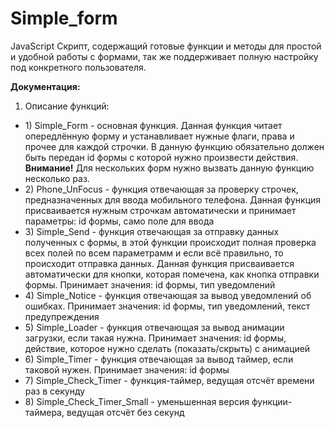 # Simple_form

JavaScript Скрипт, содержащий готовые функции и методы для простой и удобной работы с формами, так же поддерживает полную настройку под конкретного пользователя.


<b>Документация:</b>

1. Описание функций:
  <ul>
    <li>1) Simple_Form - основная функция. Данная функция читает опередлённую форму и устанавливает нужные флаги, права и прочее для каждой строчки. В данную функцию обязательно должен быть передан id формы с которой нужно произвести действия. <b>Внимание!</b> Для нескольких форм нужно вызвать данную функцию несколько раз.</li>
    <li>2) Phone_UnFocus - функция отвечающая за проверку строчек, предназначенных для ввода мобильного телефона. Данная функция присваивается нужным строчкам автоматически и принимает параметры: id формы, само поле для ввода</li>
    <li>3) Simple_Send - функция отвечающая за отправку данных полученных с формы, в этой функции происходит полная проверка всех полей по всем параметрамм и если всё правильно, то происходит отправка данных. Данная функция присваивается автоматически для кнопки, которая помечена, как кнопка отправки формы. Принимает значения: id формы, тип уведомлений</li>
    <li>4) Simple_Notice - функция отвечающая за вывод уведомлений об ошибках. Принимает значения: id формы, тип уведомлений, текст предупреждения</li>
    <li>5) Simple_Loader - функция отвечающая за вывод анимации загрузки, если такая нужна. Принимает значения: id формы, действие, которое нужно сделать (показать/скрыть) с анимацией</li>
    <li>6) Simple_Timer - функция отвечающая за вывод таймер, если таковой нужен. Принимает значения: id формы</li>
    <li>7) Simple_Check_Timer - функция-таймер, ведущая отсчёт времени раз в секунду</li>
    <li>8) Simple_Check_Timer_Small - уменьшенная версия функции-таймера, ведущая отсчёт без секунд</li>
  </ul>
